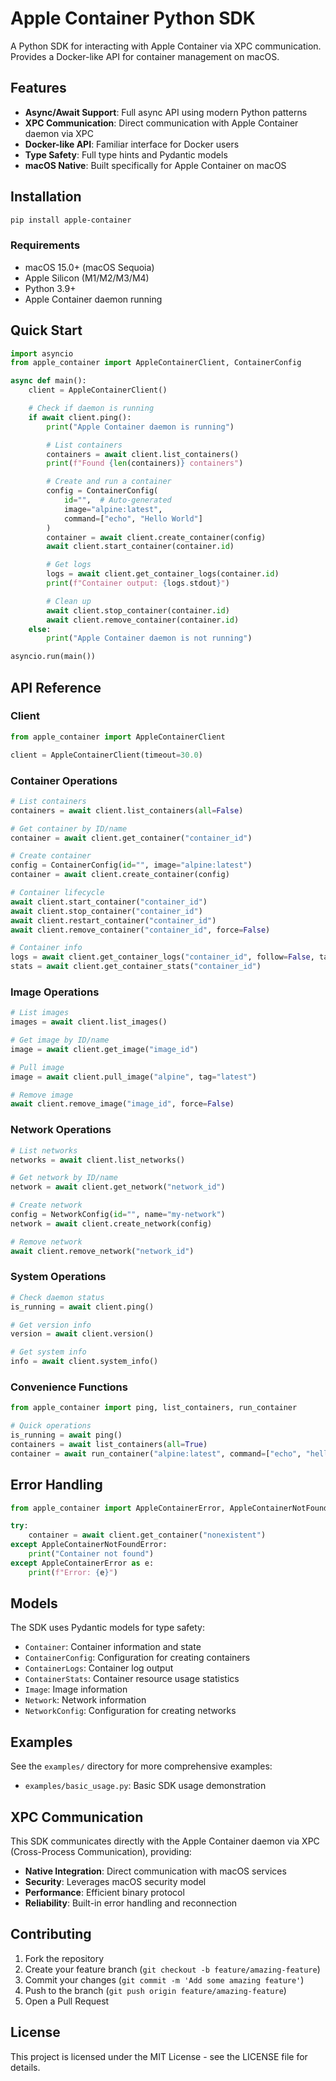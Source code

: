 # Apple Container Python SDK

A Python SDK for interacting with Apple Container via XPC communication. Provides a Docker-like API for container management on macOS.

## Features

- **Async/Await Support**: Full async API using modern Python patterns
- **XPC Communication**: Direct communication with Apple Container daemon via XPC
- **Docker-like API**: Familiar interface for Docker users
- **Type Safety**: Full type hints and Pydantic models
- **macOS Native**: Built specifically for Apple Container on macOS

## Installation

```bash
pip install apple-container
```

### Requirements

- macOS 15.0+ (macOS Sequoia)
- Apple Silicon (M1/M2/M3/M4)
- Python 3.9+
- Apple Container daemon running

## Quick Start

```python
import asyncio
from apple_container import AppleContainerClient, ContainerConfig

async def main():
    client = AppleContainerClient()

    # Check if daemon is running
    if await client.ping():
        print("Apple Container daemon is running")

        # List containers
        containers = await client.list_containers()
        print(f"Found {len(containers)} containers")

        # Create and run a container
        config = ContainerConfig(
            id="",  # Auto-generated
            image="alpine:latest",
            command=["echo", "Hello World"]
        )
        container = await client.create_container(config)
        await client.start_container(container.id)

        # Get logs
        logs = await client.get_container_logs(container.id)
        print(f"Container output: {logs.stdout}")

        # Clean up
        await client.stop_container(container.id)
        await client.remove_container(container.id)
    else:
        print("Apple Container daemon is not running")

asyncio.run(main())
```

## API Reference

### Client

```python
from apple_container import AppleContainerClient

client = AppleContainerClient(timeout=30.0)
```

### Container Operations

```python
# List containers
containers = await client.list_containers(all=False)

# Get container by ID/name
container = await client.get_container("container_id")

# Create container
config = ContainerConfig(id="", image="alpine:latest")
container = await client.create_container(config)

# Container lifecycle
await client.start_container("container_id")
await client.stop_container("container_id")
await client.restart_container("container_id")
await client.remove_container("container_id", force=False)

# Container info
logs = await client.get_container_logs("container_id", follow=False, tail=100)
stats = await client.get_container_stats("container_id")
```

### Image Operations

```python
# List images
images = await client.list_images()

# Get image by ID/name
image = await client.get_image("image_id")

# Pull image
image = await client.pull_image("alpine", tag="latest")

# Remove image
await client.remove_image("image_id", force=False)
```

### Network Operations

```python
# List networks
networks = await client.list_networks()

# Get network by ID/name
network = await client.get_network("network_id")

# Create network
config = NetworkConfig(id="", name="my-network")
network = await client.create_network(config)

# Remove network
await client.remove_network("network_id")
```

### System Operations

```python
# Check daemon status
is_running = await client.ping()

# Get version info
version = await client.version()

# Get system info
info = await client.system_info()
```

### Convenience Functions

```python
from apple_container import ping, list_containers, run_container

# Quick operations
is_running = await ping()
containers = await list_containers(all=True)
container = await run_container("alpine:latest", command=["echo", "hello"])
```

## Error Handling

```python
from apple_container import AppleContainerError, AppleContainerNotFoundError

try:
    container = await client.get_container("nonexistent")
except AppleContainerNotFoundError:
    print("Container not found")
except AppleContainerError as e:
    print(f"Error: {e}")
```

## Models

The SDK uses Pydantic models for type safety:

- `Container`: Container information and state
- `ContainerConfig`: Configuration for creating containers
- `ContainerLogs`: Container log output
- `ContainerStats`: Container resource usage statistics
- `Image`: Image information
- `Network`: Network information
- `NetworkConfig`: Configuration for creating networks

## Examples

See the `examples/` directory for more comprehensive examples:

- `examples/basic_usage.py`: Basic SDK usage demonstration

## XPC Communication

This SDK communicates directly with the Apple Container daemon via XPC (Cross-Process Communication), providing:

- **Native Integration**: Direct communication with macOS services
- **Security**: Leverages macOS security model
- **Performance**: Efficient binary protocol
- **Reliability**: Built-in error handling and reconnection

## Contributing

1. Fork the repository
2. Create your feature branch (`git checkout -b feature/amazing-feature`)
3. Commit your changes (`git commit -m 'Add some amazing feature'`)
4. Push to the branch (`git push origin feature/amazing-feature`)
5. Open a Pull Request

## License

This project is licensed under the MIT License - see the LICENSE file for details.
